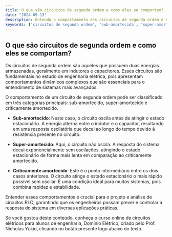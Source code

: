 ```yaml
---
title: O que são circuitos de segunda ordem e como eles se comportam?
date: "2024-09-13"
description: Entenda o comportamento dos circuitos de segunda ordem e suas classificações.
keywords: ['circuitos de segunda ordem', 'sub-amortecida', 'super-amortecido', 'criticamente amortecido', 'RLC']
---
```


## O que são circuitos de segunda ordem e como eles se comportam?

Os circuitos de segunda ordem são aqueles que possuem duas energias armazenadas, geralmente em indutores e capacitores. Esses circuitos são fundamentais no estudo de engenharia elétrica, pois apresentam comportamentos dinâmicos complexos que são essenciais para o entendimento de sistemas mais avançados.

O comportamento de um circuito de segunda ordem pode ser classificado em três categorias principais: sub-amortecido, super-amortecido e criticamente amortecido. 

- **Sub-amortecido**: Neste caso, o circuito oscila antes de atingir o estado estacionário. A energia alterna entre o indutor e o capacitor, resultando em uma resposta oscilatória que decai ao longo do tempo devido à resistência presente no circuito.

- **Super-amortecido**: Aqui, o circuito não oscila. A resposta do sistema decai exponencialmente sem oscilações, atingindo o estado estacionário de forma mais lenta em comparação ao criticamente amortecido.

- **Criticamente amortecido**: Este é o ponto intermediário entre os dois casos anteriores. O circuito atinge o estado estacionário o mais rápido possível sem oscilar. É uma condição ideal para muitos sistemas, pois combina rapidez e estabilidade.

Entender esses comportamentos é crucial para o projeto e análise de circuitos RLC, garantindo que os engenheiros possam prever e controlar a resposta do sistema em diversas aplicações práticas.

Se você gostou deste conteúdo, conheça o curso online de circuitos elétricos para alunos de engenharia, Domínio Elétrico, criado pelo Prof. Nicholas Yukio, clicando no botão presente logo abaixo do texto.